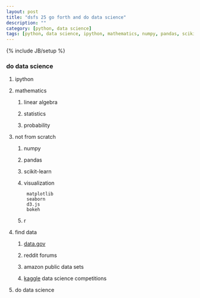 ```yaml
---
layout: post
title: "dsfs 25 go forth and do data science"
description: ""
category: [python, data science]
tags: [python, data science, ipython, mathematics, numpy, pandas, scikit, viz]
---
```

{% include JB/setup %}


### do data science

1. ipython

1. mathematics

    1. linear algebra

    1. statistics

    1. probability

1. not from scratch

    1. numpy

    1. pandas

    1. scikit-learn

    1. visualization

            matplotlib
            seaborn
            d3.js
            bokeh

    1. r

1. find data

    1. [data.gov](http://data.gov)

    1. reddit forums

    1. amazon public data sets

    1. [kaggle](https://www.kaggle.com/) data science competitions

1. do data science
